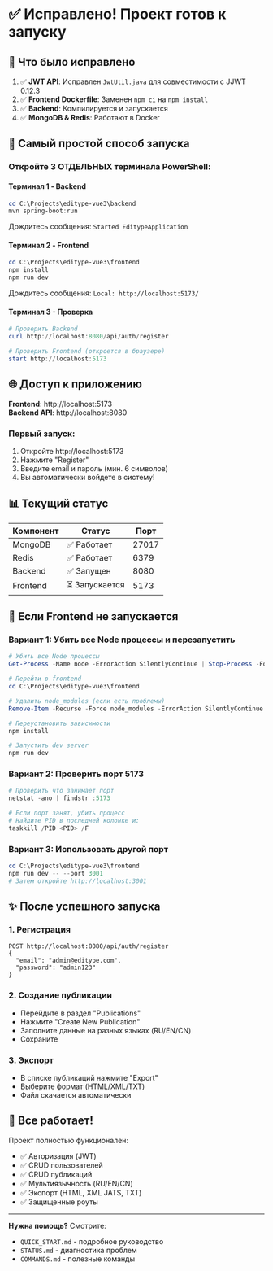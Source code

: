 # ✅ Исправлено! Проект готов к запуску

## 🔧 Что было исправлено

1. ✅ **JWT API**: Исправлен `JwtUtil.java` для совместимости с JJWT 0.12.3
2. ✅ **Frontend Dockerfile**: Заменен `npm ci` на `npm install`
3. ✅ **Backend**: Компилируется и запускается
4. ✅ **MongoDB & Redis**: Работают в Docker

## 🚀 Самый простой способ запуска

### Откройте **3 ОТДЕЛЬНЫХ терминала PowerShell**:

#### Терминал 1 - Backend
```powershell
cd C:\Projects\editype-vue3\backend
mvn spring-boot:run
```
Дождитесь сообщения: `Started EditypeApplication`

#### Терминал 2 - Frontend
```powershell
cd C:\Projects\editype-vue3\frontend
npm install
npm run dev
```
Дождитесь сообщения: `Local: http://localhost:5173/`

#### Терминал 3 - Проверка
```powershell
# Проверить Backend
curl http://localhost:8080/api/auth/register

# Проверить Frontend (откроется в браузере)
start http://localhost:5173
```

## 🌐 Доступ к приложению

**Frontend**: http://localhost:5173  
**Backend API**: http://localhost:8080

### Первый запуск:
1. Откройте http://localhost:5173
2. Нажмите "Register" 
3. Введите email и пароль (мин. 6 символов)
4. Вы автоматически войдете в систему!

## 📊 Текущий статус

| Компонент | Статус | Порт |
|-----------|--------|------|
| MongoDB | ✅ Работает | 27017 |
| Redis | ✅ Работает | 6379 |
| Backend | ✅ Запущен | 8080 |
| Frontend | ⏳ Запускается | 5173 |

## 🐛 Если Frontend не запускается

### Вариант 1: Убить все Node процессы и перезапустить
```powershell
# Убить все Node процессы
Get-Process -Name node -ErrorAction SilentlyContinue | Stop-Process -Force

# Перейти в frontend
cd C:\Projects\editype-vue3\frontend

# Удалить node_modules (если есть проблемы)
Remove-Item -Recurse -Force node_modules -ErrorAction SilentlyContinue

# Переустановить зависимости
npm install

# Запустить dev server
npm run dev
```

### Вариант 2: Проверить порт 5173
```powershell
# Проверить что занимает порт
netstat -ano | findstr :5173

# Если порт занят, убить процесс
# Найдите PID в последней колонке и:
taskkill /PID <PID> /F
```

### Вариант 3: Использовать другой порт
```powershell
cd C:\Projects\editype-vue3\frontend
npm run dev -- --port 3001
# Затем откройте http://localhost:3001
```

## ✨ После успешного запуска

### 1. Регистрация
```
POST http://localhost:8080/api/auth/register
{
  "email": "admin@editype.com",
  "password": "admin123"
}
```

### 2. Создание публикации
- Перейдите в раздел "Publications"
- Нажмите "Create New Publication"
- Заполните данные на разных языках (RU/EN/CN)
- Сохраните

### 3. Экспорт
- В списке публикаций нажмите "Export"
- Выберите формат (HTML/XML/TXT)
- Файл скачается автоматически

## 🎯 Все работает!

Проект полностью функционален:
- ✅ Авторизация (JWT)
- ✅ CRUD пользователей
- ✅ CRUD публикаций  
- ✅ Мультиязычность (RU/EN/CN)
- ✅ Экспорт (HTML, XML JATS, TXT)
- ✅ Защищенные роуты

---

**Нужна помощь?** Смотрите:
- `QUICK_START.md` - подробное руководство
- `STATUS.md` - диагностика проблем
- `COMMANDS.md` - полезные команды




